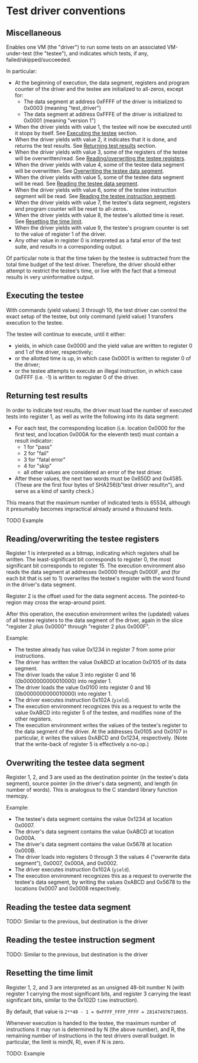 # Test driver conventions

## Miscellaneous

Enables one VM (the "driver") to run some tests on an associated VM-under-test (the "testee"), and indicates which tests, if any, failed/skipped/succeeded.

In particular:
- At the beginning of execution, the data segment, registers and program counter of the driver and the testee are initialized to all-zeros, except for:
    * The data segment at address 0xFFFF of the driver is initialized to 0x0003 (meaning "test\_driver")
    * The data segment at address 0xFFFE of the driver is initialized to 0x0001 (meaning "version 1")
- When the driver yields with value 1, the testee will now be executed until it stops by itself. See [Executing the testee](#executing-the-testee) section.
- When the driver yields with value 2, it indicates that it is done, and returns the test results. See [Returning test results](#returning-test-results) section.
- When the driver yields with value 3, some of the registers of the testee will be overwritten/read. See [Reading/overwriting the testee registers](#readingoverwriting-the-testee-registers).
- When the driver yields with value 4, some of the testee data segment will be overwritten. See [Overwriting the testee data segment](#overwriting-the-testee-data-segment).
- When the driver yields with value 5, some of the testee data segment will be read. See [Reading the testee data segment](#reading-the-testee-data-segment).
- When the driver yields with value 6, some of the testee instruction segment will be read. See [Reading the testee instruction segment](#reading-the-testee-instruction-segment).
- When the driver yields with value 7, the testee's data segment, registers and program counter will be reset to all-zeros.
- When the driver yields with value 8, the testee's allotted time is reset. See [Resetting the time limit](#resetting-the-time-limit).
- When the driver yields with value 9, the testee's program counter is set to the value of register 1 of the driver.
- Any other value in register 0 is interpreted as a fatal error of the test suite, and results in a corresponding output.

Of particular note is that the time taken by the testee is subtracted from the total time budget of the test driver. Therefore, the driver should either attempt to restrict the testee's time, or live with the fact that a timeout results in very uninformative output.

## Executing the testee

With commands (yield values) 3 through 10, the test driver can control the exact setup of the testee, but only command (yield value) 1 transfers execution to the testee.

The testee will continue to execute, until it either:
- yields, in which case 0x0000 and the yield value are written to register 0 and 1 of the driver, respectively;
- or the allotted time is up, in which case 0x0001 is written to register 0 of the driver;
- or the testee attempts to execute an illegal instruction, in which case 0xFFFF (i.e. -1) is written to register 0 of the driver.

## Returning test results

In order to indicate test results, the driver must load the number of executed tests into register 1, as well as write the following into its data segment:
- For each test, the corresponding location (i.e. location 0x0000 for the first test, and location 0x000A for the eleventh test) must contain a result indicator:
    * 1 for "pass"
    * 2 for "fail"
    * 3 for "fatal error"
    * 4 for "skip"
    * all other values are considered an error of the test driver.
- After these values, the next two words must be 0x650D and 0x4585. (These are the first four bytes of SHA256(b"test driver result\n"), and serve as a kind of sanity check.)

This means that the maximum number of indicated tests is 65534, although it presumably becomes impractical already around a thousand tests.

TODO Example

## Reading/overwriting the testee registers

Register 1 is interpreted as a bitmap, indicating which registers shall be written. The
least-significant bit corresponds to register 0, the most significant bit corresponds to register 15.
The execution environment also reads the data segment at addresses 0x0000 through 0x000F, and
(for each bit that is set to 1) overwrites the testee's register with the word found in the
driver's data segment.

Register 2 is the offset used for the data segment access. The pointed-to region may cross the wrap-around point.

After this operation, the execution environment writes the (updated) values of all testee registers to the data segment of the driver, again in the slice "register 2 plus 0x0000" through "register 2 plus 0x000F".

Example:
- The testee already has value 0x1234 in register 7 from some prior instructions.
- The driver has written the value 0xABCD at location 0x0105 of its data segment.
- The driver loads the value 3 into register 0 and 16 (0b0000000000010000) into register 1.
- The driver loads the value 0x0100 into register 0 and 16 (0b0000000000010000) into register 1.
- The driver executes instruction 0x102A (`yield`).
- The execution environment recognizes this as a request to write the value 0xABCD into register 5 of the testee, and modifies none of the other registers.
- The execution environment writes the values of the testee's register to the data segment of the driver. At the addresses 0x0105 and 0x0107 in particular, it writes the values 0xABCD and 0x1234, respectively. (Note that the write-back of register 5 is effectively a no-op.)

## Overwriting the testee data segment

Register 1, 2, and 3 are used as the destination pointer (in the testee's data segment), source pointer (in the driver's data segment), and length (in number of words). This is analogous to the C standard library function memcpy.

Example:
- The testee's data segment contains the value 0x1234 at location 0x0007.
- The driver's data segment contains the value 0xABCD at location 0x000A.
- The driver's data segment contains the value 0x5678 at location 0x000B.
- The driver loads into registers 0 through 3 the values 4 ("overwrite data segment"), 0x0007, 0x000A, and 0x0002.
- The driver executes instruction 0x102A (`yield`).
- The execution environment recognizes this as a request to overwrite the testee's data segment, by writing the values 0xABCD and 0x5678 to the locations 0x0007 and 0x0008 respectively.

## Reading the testee data segment

TODO: Similar to the previous, but destination is the driver

## Reading the testee instruction segment

TODO: Similar to the previous, but destination is the driver

## Resetting the time limit

Register 1, 2, and 3 are interpreted as an unsigned 48-bit number N (with register 1 carrying the most significant bits, and register 3 carrying the least significant bits, similar to the 0x102D `time` instruction).

By default, that value is `2**48 - 1 = 0xFFFF_FFFF_FFFF = 281474976710655`.

Whenever execution is handed to the testee, the maximum number of instructions it may run is determined by N (the above number), and R, the remaining number of instructions in the test drivers overall budget. In particular, the limit is min(N, R), even if N is zero.

TODO: Example
